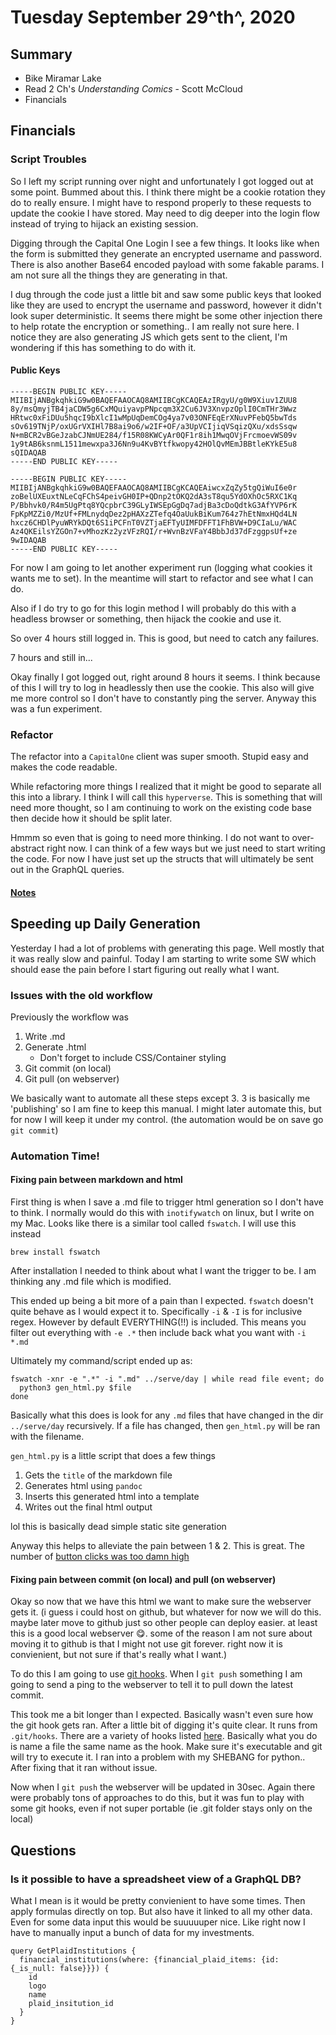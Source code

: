 # Tuesday September 29^th^, 2020

## Summary

* Bike Miramar Lake
* Read 2 Ch's *Understanding Comics* - Scott McCloud
* Financials

## Financials

### Script Troubles

So I left my script running over night and unfortunately I got logged out at some point. Bummed about this. I think there might be a cookie rotation they do to really ensure. I might have to respond properly to these requests to update the cookie I have stored. May need to dig deeper into the login flow instead of trying to hijack an existing session.

Digging through the Capital One Login I see a few things. It looks like when the form is submitted they generate an encrypted username and password. There is also another Base64 encoded payload with some fakable params. I am not sure all the things they are generating in that. 

I dug through the code just a little bit and saw some public keys that looked like they are used to encrypt the username and password, however it didn't look super deterministic. It seems there might be some other injection there to help rotate the encryption or something.. I am really not sure here. I notice they are also generating JS which gets sent to the client, I'm wondering if this has something to do with it. 


#### Public Keys
```
-----BEGIN PUBLIC KEY-----
MIIBIjANBgkqhkiG9w0BAQEFAAOCAQ8AMIIBCgKCAQEAzIRgyU/g0W9Xiuv1ZUU8
8y/msQmyjTB4jaCDW5g6CxMQuiyavpPNpcqm3X2Cu6JV3XnvpzOplI0CmTHr3Wwz
HRtwc0xFiDUu5hqcI9bXlcI1wMpUqDemCOg4ya7v03ONFEqErXNuvPFebQ5bwTds
sOv619TNjP/oxUGrVXIHl7B8ai9o6/w2IF+OF/a3UpVCIjiqVSqizQXu/xdsSsqw
N+mBCR2vBGeJzabCJNmUE284/f15R08KWCyAr0QF1r8ih1MwqOVjFrcmoevWS09v
1y9tAB6ksnmL1511mewxpa3J6Nn9u4KvBYtfkwopy42HOlQvMEmJBBtleKYkE5u8
sQIDAQAB
-----END PUBLIC KEY-----
```




``` 
-----BEGIN PUBLIC KEY-----
MIIBIjANBgkqhkiG9w0BAQEFAAOCAQ8AMIIBCgKCAQEAiwcxZqZy5tgQiWuI6e0r
zoBelUXEuxtNLeCqFChS4peivGH0IP+QDnp2tOKQ2dA3sT8qu5YdOXhOc5RXC1Kq
P/Bbhvk0/R4m5UgPtq8YQcpbrC39GLyIWSEpGgDq7adjBa3cDoQdtkG3AfYVP6rK
FpKpMZZi0/MzUf+FMLnydqDez2pHAXzZTefq4OaUukBiKum764z7hEtNmxHQd4LN
hxcz6CHDlPyuWRYkDQt6S1iPCFnT0VZTjaEFTyUIMFDFFT1FhBVW+D9CIaLu/WAC
Az4QKEilsYZGOn7+vMhozKz2yzVFzRQI/r+WvnBzVFaY4BbbJd37dFzggpsUf+ze
9wIDAQAB
-----END PUBLIC KEY-----
```

For now I am going to let another experiment run (logging what cookies it wants me to set). In the meantime will start to refactor and see what I can do. 

Also if I do try to go for this login method I will probably do this with a headless browser or something, then hijack the cookie and use it.

So over 4 hours still logged in. This is good, but need to catch any failures.

7 hours and still in...

Okay finally I got logged out, right around 8 hours it seems. I think because of this I will try to log in headlessly then use the cookie. This also will give me more control so I don't have to constantly ping the server. Anyway this was a fun experiment.

### Refactor

The refactor into a `CapitalOne` client was super smooth. Stupid easy and makes the code readable.

While refactoring more things I realized that it might be good to separate all this into a library. I think I will call this `hyperverse`. This is something that will need more thought, so I am continuing to work on the existing code base then decide how it should be split later.

Hmmm so even that is going to need more thinking. I do not want to over-abstract right now. I can think of a few ways but we just need to start writing the code. For now I have just set up the structs that will ultimately be sent out in the GraphQL queries.

#### [Notes]()

## Speeding up Daily Generation

Yesterday I had a lot of problems with generating this page. Well mostly that it was really slow and painful. Today I am starting to write some SW which should ease the pain before I start figuring out really what I want.

### Issues with the old workflow
Previously the workflow was

1. Write .md
2. Generate .html
	* Don't forget to include CSS/Container styling
3. Git commit (on local)
4. Git pull (on webserver)

We basically want to automate all these steps except 3. 3 is basically me 'publishing' so I am fine to keep this manual. I might later automate this, but for now I will keep it under my control. (the automation would be on save go `git commit`)

### Automation Time!

#### Fixing pain between markdown and html

First thing is when I save a .md file to trigger html generation so I don't have to think.
I normally would do this with `inotifywatch` on linux, but I write on my Mac. Looks like there is a similar tool called `fswatch`. I will use this instead

`brew install fswatch`

After installation I needed to think about what I want the trigger to be. I am thinking any .md file which is modified. 

This ended up being a bit more of a pain than I expected. `fswatch` doesn't quite behave as I would expect it to. Specifically `-i` & `-I` is for inclusive regex. However by default EVERYTHING(!!) is included. This means you filter out everything with `-e .*` then include back what you want with `-i *.md`

Ultimately my command/script ended up as:

```
fswatch -xnr -e ".*" -i ".md" ../serve/day | while read file event; do
  python3 gen_html.py $file
done
```

Basically what this does is look for any `.md` files that have changed in the dir `../serve/day` recursively. If a file has changed, then `gen_html.py` will be ran with the filename.

`gen_html.py` is a little script that does a few things

1. Gets the `title` of the markdown file
2. Generates html using `pandoc`
3. Inserts this generated html into a template
4. Writes out the final html output

lol this is basically dead simple static site generation

Anyway this helps to alleviate the pain between 1 & 2. This is great. The number of [button clicks was too damn high](https://cdn.theatlantic.com/thumbor/KPisRFSKxm2kRRbtiobDJWgKq8M=/0x217:3358x2106/720x405/media/img/upload/wire/2014/08/26/AP101018137899/original.jpg)

#### Fixing pain between commit (on local) and pull (on webserver)

Okay so now that we have this html we want to make sure the webserver gets it. (i guess i could host on github, but whatever for now we will do this. maybe later move to github just so other people can deploy easier. at least this is a good local webserver 😋. some of the reason I am not sure about moving it to github is that I might not use git forever. right now it is convienient, but not sure if that's really what I want.)

To do this I am going to use [git hooks](https://githooks.com/). When I `git push` something I am going to send a ping to the webserver to tell it to pull down the latest commit. 

This took me a bit longer than I expected. Basically wasn't even sure how the git hook gets ran. After a little bit of digging it's quite clear. It runs from `.git/hooks`. There are a variety of hooks listed [here](https://githooks.com/). Basically what you do is name a file the same name as the hook. Make sure it's executable and git will try to execute it. I ran into a problem with my SHEBANG for python.. After fixing that it ran without issue.

Now when I `git push` the webserver will be updated in 30sec. Again there were probably tons of approaches to do this, but it was fun to play with some git hooks, even if not super portable (ie .git folder stays only on the local)


## Questions

### Is it possible to have a spreadsheet view of a GraphQL DB?

What I mean is it would be pretty convienient to have some times. Then apply formulas directly on top. But also have it linked to all my other data. Even for some data input this would be suuuuuper nice. Like right now I have to manually input a bunch of data for my investments.

```
query GetPlaidInstitutions {
  financial_institutions(where: {financial_plaid_items: {id: {_is_null: false}}}) {
    id
    logo
    name
    plaid_insitution_id
  }
}
```